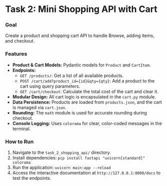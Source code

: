 # Task 2: Mini Shopping API with Cart

### Goal
Create a product and shopping cart API to handle Browse, adding items, and checkout.

### Features
- **Product & Cart Models:** Pydantic models for `Product` and `CartItem`.
- **Endpoints:**
  - `GET /products/`: Get a list of all available products.
  - `POST /cart/add?product_id={id}&qty={qty}`: Add a product to the cart using query parameters.
  - `GET /cart/checkout`: Calculate the total cost of the cart and clear it.
- **Modular Design:** All cart logic is encapsulated in the `cart.py` module.
- **Data Persistence:** Products are loaded from `products.json`, and the cart is managed via `cart.json`.
- **Rounding:** The `math` module is used for accurate rounding during checkout.
- **Console Logging:** Uses `colorama` for clear, color-coded messages in the terminal.

### How to Run
1. Navigate to the `task_2_shopping_api/` directory.
2. Install dependencies: `pip install fastapi "uvicorn[standard]" colorama`
3. Run the application: `uvicorn main:app --reload`
4. Access the interactive documentation at `http://127.0.0.1:8000/docs` to test the endpoints.